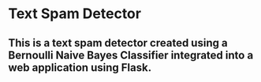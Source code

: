 # Text Spam Detector

## This is a text spam detector created using a Bernoulli Naive Bayes Classifier integrated into a web application using Flask.